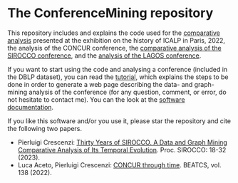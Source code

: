 # The ConferenceMining repository

This repository includes and explains the code used for the [comparative analysis](https://www.pilucrescenzi.it/slides/icalp50/) presented at the exhibition on the history of ICALP in Paris, 2022, the analysis of the CONCUR conference, the [comparative analysis of the SIROCCO conference](https://slides.com/piluc/sirocco30?token=fDaMD1wY), and the [analysis of the LAGOS conference](http://www.pilucrescenzi.it/miner/examples/lagos/lagos.html).

If you want to start using the code and analysing a conference (included in the DBLP dataset), you can read the [tutorial](https://slides.com/piluc/conferencemining?token=-YK83Rbq), which explains the steps to be done in order to generate a web page describing the data- and graph-mining analysis of the conference (for any question, comment, or error, do not hesitate to contact me). You can the look at the [software documentation](https://www.pilucrescenzi.it/miner/docs/). 

If you like this software and/or you use it, please star the repository and cite the following two papers.

- Pierluigi Crescenzi: [Thirty Years of SIROCCO. A Data and Graph Mining Comparative Analysis of Its Temporal Evolution](https://link.springer.com/chapter/10.1007/978-3-031-32733-9_2). Proc. SIROCCO: 18-32 (2023).
- Luca Aceto, Pierluigi Crescenzi: [CONCUR through time](http://bulletin.eatcs.org/index.php/beatcs/article/view/737). BEATCS, vol. 138 (2022).
